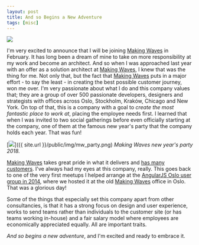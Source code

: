 ```yaml
---
layout: post
title: And so Begins a New Adventure
tags: [misc]
---
```


[<img src="{{ site.url }}/public/img/mw_logo.png">](https://www.makingwaves.com/)

I'm very excited to announce that I will be joining [Making Waves](https://www.makingwaves.com/) in February. It has long been a dream of mine to take on more responsibility at my work and become an architect. And so when I was approached last year with an offer as a solution architect at [Making Waves](https://www.makingwaves.com/), I knew that was the thing for me. Not only that, but the fact that [Making Waves](https://www.makingwaves.com/) puts in a major effort - to say the least - in creating the best possible customer journey, won me over. I'm very passionate about what I do and this company values that; they are a group of over 500 passionate developers, designers and strategists with offices across Oslo, Stockholm, Kraków, Chicago and New York. On top of that, this is a company with a goal to *create the most fantastic place to work at*, placing the employee needs first. I learned that when I was invited to two social gatherings before even officially starting at the company, one of them at the famous new year's party that the company holds each year. That was fun!

[<img src="{{ site.url }}/public/img/mw_party.png">]({{ site.url }}/public/img/mw_party.png)
*Making Waves new year's party 2018.*

[Making Waves](https://www.makingwaves.com/) takes great pride in what it delivers and [has many customers](https://www.makingwaves.com/our-work/). I've always had my eyes at this company, really. This goes back to one of the very first meetups I helped arrange at the [AngularJS Oslo user group in 2014](https://www.meetup.com/AngularJS-Oslo/events/163563622/), where we hosted it at the old [Making Waves](https://www.makingwaves.com/) office in Oslo. That was a glorious day! 

Some of the things that especially set this company apart from other consultancies, is that it has a strong focus on design and user experience, works to send teams rather than individuals to the customer site (or has teams working in-house) and a fair salary model where employees are economically appreciated equally. All are important traits.

*And so begins a new adventure*, and I'm excited and ready to embrace it.
